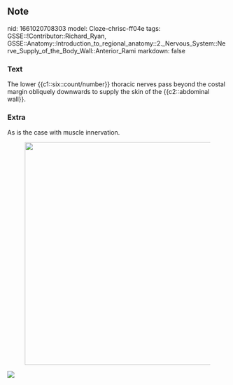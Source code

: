 ## Note
nid: 1661020708303
model: Cloze-chrisc-ff04e
tags: GSSE::!Contributor::Richard_Ryan, GSSE::Anatomy::Introduction_to_regional_anatomy::2._Nervous_System::Nerve_Supply_of_the_Body_Wall::Anterior_Rami
markdown: false

### Text
<div class="toggle">
  The lower {{c1::six::count/number}} thoracic nerves pass beyond
  the costal margin obliquely downwards to supply the skin of the
  {{c2::abdominal wall}}.
</div>

### Extra
<p id="3fe8c068-d95f-4d8c-acdf-8693afcfc9ed" class="">As is the
case with muscle innervation.
<figure id="574fc8d6-8f5e-41ed-aa75-3cace791dfbf" class="image">
  <a href= 
  "Anterior%20Rami%20e057721e728c4b589516f5028ca543ed/Untitled%202.png">
  <img style="width:508px" src= 
  "76dcd830896179c4abe1d9b25a439cb5e413e92c.png"></a>
</figure>
<div><img src="Grant_1962_663.png"></div>
